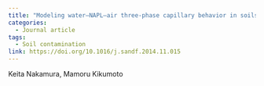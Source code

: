 ```yaml
---
title: "Modeling water–NAPL–air three-phase capillary behavior in soils"
categories:
  - Journal article
tags:
  - Soil contamination
link: https://doi.org/10.1016/j.sandf.2014.11.015
---
```


Keita Nakamura, Mamoru Kikumoto
